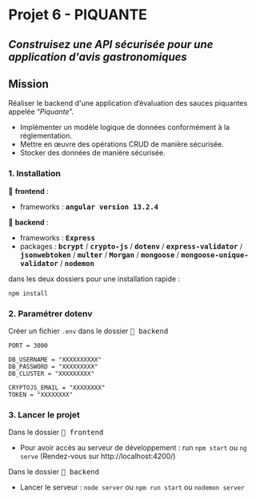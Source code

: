 # Projet 6 - PIQUANTE

## *Construisez une API sécurisée pour une application d'avis gastronomiques*

## Mission

Réaliser le backend d'une application d’évaluation des sauces piquantes appelée “*Piquante*”.

* Implémenter un modèle logique de données conformément à la réglementation.
* Mettre en œuvre des opérations CRUD de manière sécurisée.
* Stocker des données de manière sécurisée.

### 1. Installation

:file_folder: **frontend** :

* frameworks : <kbd>**angular version 13.2.4**</kbd>


:file_folder: **backend** :

* frameworks :  <kbd>**Express**</kbd>
* packages :  <kbd>**bcrypt**</kbd> / <kbd>**crypto-js**</kbd> / <kbd>**dotenv**</kbd> / <kbd>**express-validator**</kbd> / <kbd>**jsonwebtoken**</kbd> / <kbd>**multer**</kbd> / <kbd>**Morgan**</kbd> / <kbd>**mongoose**</kbd> / <kbd>**mongoose-unique-validator**</kbd> / <kbd>**nodemon**</kbd>

dans les deux dossiers pour une installation rapide :
```
npm install
```
### 2. Paramétrer dotenv 

Créer un fichier `.env` dans le dossier <kbd> :file_folder: backend </kbd>

```
PORT = 3000 

DB_USERNAME = "XXXXXXXXXX"
DB_PASSWORD = "XXXXXXXXX"
DB_CLUSTER = "XXXXXXXXX"

CRYPTOJS_EMAIL = "XXXXXXXX"
TOKEN = "XXXXXXXX"
```

### 3. Lancer le projet

Dans le dossier <kbd> :file_folder: frontend </kbd>

- Pour avoir accès au serveur de développement : run `npm start` ou `ng serve` (Rendez-vous sur http://localhost:4200/)


Dans le dossier <kbd> :file_folder: backend </kbd>
- Lancer le serveur : `node server` ou `npm run start` ou `nodemon server`